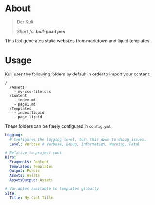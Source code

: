 # About

> Der Kuli
>
> *Short for __ball-point pen__*

This tool generates static websites from markdown and liquid templates.

# Usage

Kuli uses the following folders by default in order to import your content:

```
/
  /Assets
    - my-css-file.css
  /Content
    - index.md
    - page1.md
  /Templates
    - index.liquid
    - page.liquid
```

These folders can be freely configured in `config.yml`

```yaml
Logging:
  # Configures the logging level, turn this down to debug issues.
  Level: Verbose # Verbose, Debug, Information, Warning, Fatal

# Relative to project root
Dirs:
  Fragments: Content
  Templates: Templates
  Output: Public
  Assets: Assets
  AssetsOutput: Assets

# Variables available to templates globally
Site:
  Title: My Cool Title
```